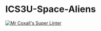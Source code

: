 # ICS3U-Space-Aliens
[![Mr Coxall's Super Linter](https://github.com/ICS3U-Programming-VivianaH/ICS3U-Space-Aliens/workflows/Mr%20Coxall's%20Super%20Linter/badge.svg)](https://github.com/ICS3U-Programming-VivianaH/ICS3U-Space-Aliens/actions/)
